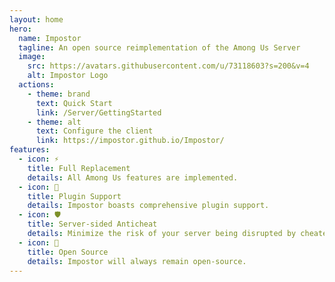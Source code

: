```yaml
---
layout: home
hero:
  name: Impostor
  tagline: An open source reimplementation of the Among Us Server
  image:
    src: https://avatars.githubusercontent.com/u/73118603?s=200&v=4
    alt: Impostor Logo
  actions:
    - theme: brand
      text: Quick Start
      link: /Server/GettingStarted
    - theme: alt
      text: Configure the client
      link: https://impostor.github.io/Impostor/
features:
  - icon: ⚡
    title: Full Replacement
    details: All Among Us features are implemented.
  - icon: 🔌
    title: Plugin Support
    details: Impostor boasts comprehensive plugin support.
  - icon: 🛡️
    title: Server-sided Anticheat
    details: Minimize the risk of your server being disrupted by cheaters.
  - icon: 🤝
    title: Open Source
    details: Impostor will always remain open-source.
---
```


